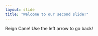```yaml
---
layout: slide
title: "Welcome to our second slide!"
---
```

Reign Cane!
Use the left arrow to go back!

